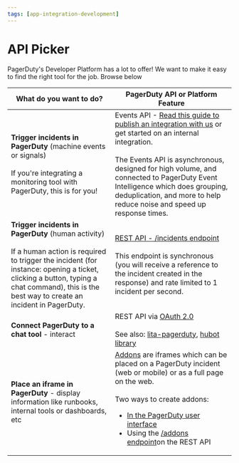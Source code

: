 ```yaml
---
tags: [app-integration-development]
---
```


# API Picker

PagerDuty's Developer Platform has a lot to offer! We want to make it easy to find the right tool for the job. Browse below

| What do you want to do? | PagerDuty API or Platform Feature|
|----|----|
|**Trigger incidents in PagerDuty** (machine events or signals)<br/><br/>If you're integrating a monitoring tool with PagerDuty, this is for you!| Events API - [Read this guide to publish an integration with us](../..//docs/app-integration-development/06-Events-Integration.md) or get started on an internal integration.<br/><br/>The Events API is asynchronous, designed for high volume, and connected to PagerDuty Event Intelligence which does grouping, deduplication, and more to help reduce noise and speed up response times. |
|**Trigger incidents in PagerDuty** (human activity)<br/><br/>If a human action is required to trigger the incident (for instance: opening a ticket, clicking a button, typing a chat command), this is the best way to create an incident in PagerDuty.|[ REST API - /incidents endpoint](https://api-reference.pagerduty.com/#!/Incidents/post_incidents)<br/><br/>This endpoint is synchronous (you will receive a reference to the incident created in the response) and rate limited to 1 incident per second.|
|**Connect PagerDuty to a chat tool** - interact|REST API via [OAuth 2.0](../../docs/app-integration-development/08-OAuth-2-Functionality.md)<br/><br/>See also: [lita-pagerduty](https://github.com/PagerDuty/lita-pagerduty), [hubot library](https://github.com/hubot-scripts/hubot-pager-me)|
|**Place an iframe in PagerDuty** - display information like runbooks, internal tools or dashboards, etc|[Addons](https://support.pagerduty.com/docs/extensions-add-ons#section-add-ons) are iframes which can be placed on a PagerDuty incident (web or mobile) or as a full page on the web.<br/><br/>Two ways to create addons:<ul><li>[In the PagerDuty user interface](https://support.pagerduty.com/docs/extensions-add-ons#section-add-ons)</li><li>Using the [/addons endpoint](https://api-reference.pagerduty.com/#!/Add-ons/post_addons)on the REST API</li></ul>|

